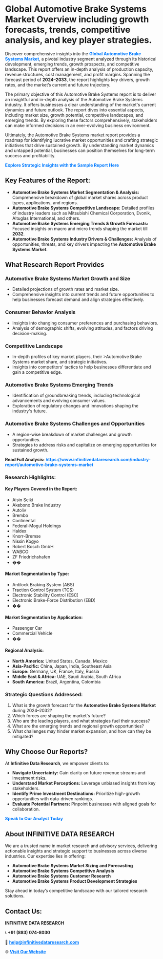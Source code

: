 <h1>Global Automotive Brake Systems Market Overview including growth forecasts, trends, competitive analysis, and key player strategies.</h1>
<p>
Discover comprehensive insights into the 
<a href="https://www.infinitivedataresearch.com/industry-report/automotive-brake-systems-market" rel="dofollow" style="color: #007BFF; text-decoration: none;"><strong>Global Automotive Brake Systems Market</strong></a>, a pivotal industry segment analyzed through its historical development, emerging trends, growth prospects, and competitive landscape. This report offers an in-depth analysis of production capacity, revenue structures, cost management, and profit margins. Spanning the forecast period of <strong>2024–2033</strong>, the report highlights key drivers, growth rates, and the market’s current and future trajectory.
</p>
<p>
The primary objective of this Automotive Brake Systems report is to deliver an insightful and in-depth analysis of the Automotive Brake Systems industry. It offers businesses a clear understanding of the market's current dynamics and future outlook. The report dives into essential aspects, including market size, growth potential, competitive landscapes, and emerging trends. By exploring these factors comprehensively, stakeholders can make informed decisions in an ever-evolving business environment.
</p>
<p>
Ultimately, the Automotive Brake Systems market report provides a roadmap for identifying lucrative market opportunities and crafting strategic initiatives that drive sustained growth. By understanding market dynamics and untapped potential, businesses can position themselves for long-term success and profitability.
</p>
<p>
<a href="https://www.infinitivedataresearch.com/request-sample/reportId=108711" style="color: #007BFF; text-decoration: none;"><strong>Explore Strategic Insights with the Sample Report Here</strong></a>
</p>

<h2>Key Features of the Report:</h2>
<ul>
<li><strong>Automotive Brake Systems Market Segmentation & Analysis:</strong> Comprehensive breakdown of global market shares across product types, applications, and regions.</li>
<li><strong>Automotive Brake Systems Competitive Landscape:</strong> Detailed profiles of industry leaders such as Mitsubishi Chemical Corporation, Evonik, Altuglas International, and others.</li>
<li><strong>Automotive Brake Systems Emerging Trends & Growth Forecasts:</strong> Focused insights on macro and micro trends shaping the market till <strong>2032</strong>.</li>
<li><strong>Automotive Brake Systems Industry Drivers & Challenges:</strong> Analysis of opportunities, threats, and key drivers impacting the <strong>Automotive Brake Systems Market</strong>.</li>
</ul>

<h2>What Research Report Provides</h2>
<h3>Automotive Brake Systems Market Growth and Size</h3>
<ul>
<li>Detailed projections of growth rates and market size.</li>
<li>Comprehensive insights into current trends and future opportunities to help businesses forecast demand and align strategies effectively.</li>
</ul>

<h3>Consumer Behavior Analysis</h3>
<ul>
<li>Insights into changing consumer preferences and purchasing behaviors.</li>
<li>Analysis of demographic shifts, evolving attitudes, and factors driving decision-making.</li>
</ul>

<h3>Competitive Landscape</h3>
<ul>
<li>In-depth profiles of key market players, their >Automotive Brake Systems market share, and strategic initiatives.</li>
<li>Insights into competitors' tactics to help businesses differentiate and gain a competitive edge.</li>
</ul>

<h3>Automotive Brake Systems Emerging Trends</h3>
<ul>
<li>Identification of groundbreaking trends, including technological advancements and evolving consumer values.</li>
<li>Exploration of regulatory changes and innovations shaping the industry's future.</li>
</ul>

<h3>Automotive Brake Systems Challenges and Opportunities</h3>
<ul>
<li>A region-wise breakdown of market challenges and growth opportunities.</li>
<li>Strategies to address risks and capitalize on emerging opportunities for sustained growth.</li>
</ul>
<p><strong>Read Full Analysis:</strong> <a href="https://www.infinitivedataresearch.com/industry-report/automotive-brake-systems-market" rel="dofollow" style="color: #007BFF; text-decoration: none;"><strong>https://www.infinitivedataresearch.com/industry-report/automotive-brake-systems-market</strong></a></p>
<h3>Research Highlights:</h3>
<h4>Key Players Covered in the Report:</h4>
<ul><li>Aisin Seiki</li><li>Akebono Brake Industry</li><li>Autoliv</li><li>Brembo</li><li>Continental</li><li>Federal-Mogul Holdings</li><li>Haldex</li><li>Knorr-Bremse</li><li>Nissin Kogyo</li><li>Robert Bosch GmbH</li><li>WABCO</li><li>ZF Friedrichshafen</li><li>��</li></ul>
<h4>Market Segmentation by Type:</h4>
<ul><li>Antilock Braking System (ABS)</li><li>Traction Control System (TCS)</li><li>Electronic Stability Control (ESC)</li><li>Electronic Brake-Force Distribution (EBD)</li><li>��</li></ul>
<h4>Market Segmentation by Application:</h4>
<ul><li>Passenger Car</li><li>Commercial Vehicle</li><li>��</li></ul>

<h4>Regional Analysis:</h4>
<ul>
<li><strong>North America:</strong> United States, Canada, Mexico</li>
<li><strong>Asia-Pacific:</strong> China, Japan, India, Southeast Asia</li>
<li><strong>Europe:</strong> Germany, UK, France, Italy, Russia</li>
<li><strong>Middle East & Africa:</strong> UAE, Saudi Arabia, South Africa</li>
<li><strong>South America:</strong> Brazil, Argentina, Colombia</li>
</ul>

<h3>Strategic Questions Addressed:</h3>
<ol>
<li>What is the growth forecast for the <strong>Automotive Brake Systems Market</strong> during 2024–2032?</li>
<li>Which forces are shaping the market's future?</li>
<li>Who are the leading players, and what strategies fuel their success?</li>
<li>What are the emerging trends and regional growth opportunities?</li>
<li>What challenges may hinder market expansion, and how can they be mitigated?</li>
</ol>

<h2>Why Choose Our Reports?</h2>
<p>At <strong>Infinitive Data Research</strong>, we empower clients to:</p>
<ul>
<li><strong>Navigate Uncertainty:</strong> Gain clarity on future revenue streams and investment risks.</li>
<li><strong>Understand Market Perceptions:</strong> Leverage unbiased insights from key stakeholders.</li>
<li><strong>Identify Prime Investment Destinations:</strong> Prioritize high-growth opportunities with data-driven rankings.</li>
<li><strong>Evaluate Potential Partners:</strong> Pinpoint businesses with aligned goals for collaboration.</li>
</ul>
<p><a href="https://www.infinitivedataresearch.com/industry-report/automotive-brake-systems-market" rel="dofollow" style="color: #007BFF; text-decoration: none;"><strong>Speak to Our Analyst Today</strong></a></p>

<h2>About INFINITIVE DATA RESEARCH</h2>
<p>We are a trusted name in market research and advisory services, delivering actionable insights and strategic support to businesses across diverse industries. Our expertise lies in offering:</p>
<ul>
<li><strong>Automotive Brake Systems Market Sizing and Forecasting</strong></li>
<li><strong>Automotive Brake Systems Competitive Analysis</strong></li>
<li><strong>Automotive Brake Systems Customer Research</strong></li>
<li><strong>Automotive Brake Systems Product Development Strategies</strong></li>
</ul>
<p>Stay ahead in today’s competitive landscape with our tailored research solutions.</p>

<h2>Contact Us:</h2>
<p><strong>INFINITIVE DATA RESEARCH</strong></p>
<p>📞 <strong>+91 (883) 074-8030</strong></p>
<p>📧 <strong><a href="mailto:help@infinitivedataresearch.com" style="color: #007BFF;">help@infinitivedataresearch.com</a></strong></p>
<p>🌐 <strong><a href="https://www.infinitivedataresearch.com" rel="dofollow" style="color: #007BFF;">Visit Our Website</a></strong></p>